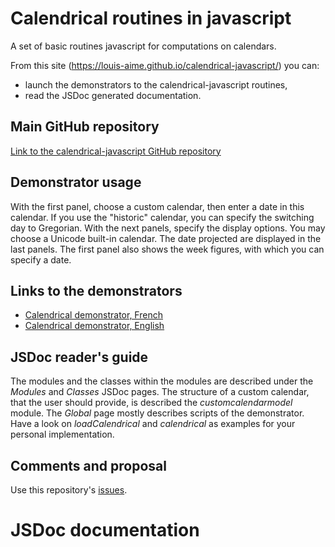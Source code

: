 # Calendrical routines in javascript
A set of basic routines javascript for computations on calendars.

From this site (https://louis-aime.github.io/calendrical-javascript/) you can:
* launch the  demonstrators to the calendrical-javascript routines,
* read the JSDoc generated documentation.

## Main GitHub repository
[Link to the calendrical-javascript GitHub repository](https://github.com/Louis-Aime/calendrical-javascript)

## Demonstrator usage
With the first panel, choose a custom calendar, then enter a date in this calendar. 
If you use the "historic" calendar, you can specify the switching day to Gregorian.
With the next panels, specify the display options. You may choose a Unicode built-in calendar.
The date projected are displayed in the last panels.
The first panel also shows the week figures, with which you can specify a date.

## Links to the demonstrators
 * [Calendrical demonstrator, French](./calendrical-demo-fr)
 * [Calendrical demonstrator, English](./calendrical-demo-en)
 
## JSDoc reader's guide
The modules and the classes within the modules are described under the *Modules* and *Classes* JSDoc pages. 
The structure of a custom calendar, that the user should provide, is described the *customcalendarmodel* module.
The *Global* page mostly describes scripts of the demonstrator. Have a look on *loadCalendrical* and *calendrical*
as examples for your personal implementation. 

## Comments and proposal
 Use this repository's [issues](https://github.com/Louis-Aime/calendrical-javascript/issues).

# JSDoc documentation

